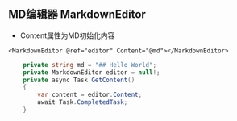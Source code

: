 ﻿## MD编辑器 MarkdownEditor
- Content属性为MD初始化内容

```razor
<MarkdownEditor @ref="editor" Content="@md"></MarkdownEditor>
```
```csharp
    private string md = "## Hello World";
    private MarkdownEditor editor = null!;
    private async Task GetContent()
    {
        var content = editor.Content;
        await Task.CompletedTask;
    }
```